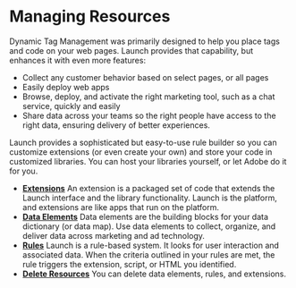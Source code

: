 # Managing Resources

Dynamic Tag Management was primarily designed to help you place tags and code on your web pages. Launch provides that capability, but enhances it with even more features:

*   Collect any customer behavior based on select pages, or all pages
*   Easily deploy web apps
*   Browse, deploy, and activate the right marketing tool, such as a chat service, quickly and easily
*   Share data across your teams so the right people have access to the right data, ensuring delivery of better experiences.

Launch provides a sophisticated but easy-to-use rule builder so you can customize extensions (or even create your own) and store your code in customized libraries. You can host your libraries yourself, or let Adobe do it for you.

*   **[Extensions](extensions.md)**
    An extension is a packaged set of code that extends the Launch interface and the library functionality. Launch is the platform, and extensions are like apps that run on the platform.
*   **[Data Elements](data-elements.md)**
    Data elements are the building blocks for your data dictionary (or data map). Use data elements to collect, organize, and deliver data across marketing and ad technology.
*   **[Rules](rules.md)**
    Launch is a rule-based system. It looks for user interaction and associated data. When the criteria outlined in your rules are met, the rule triggers the extension, script, or HTML you identified.
*   **[Delete Resources](delete.md)**
    You can delete data elements, rules, and extensions.
